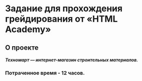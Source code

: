 # Задание для прохождения грейдирования от «HTML Academy»
## О проекте
##### Техномарт — интернет-магазин строительных материалов.
### Потраченное время - 12 часов.
